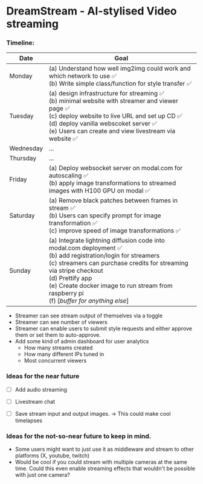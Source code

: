 # DreamStream - AI-stylised Video streaming


### Timeline:

| Date | Goal |
|------|-----------|
| Monday | (a) Understand how well img2img could work and which network to use ✅</br>(b) Write simple class/function for style transfer ✅ |
| Tuesday | (a) design infrastructure for streaming ✅</br>(b) minimal website with streamer and viewer page ✅</br>(c) deploy website to live URL and set up CD ✅</br>(d) deploy vanilla webscoket server ✅</br>(e) Users can create and view livestream via website ✅ |
| Wednesday | ... |
| Thursday | ... |
| Friday | (a) Deploy websocket server on modal.com for autoscaling ✅</br>(b) apply image transformations to streamed images with H100 GPU on modal ✅|
| Saturday | (a) Remove black patches between frames in stream ✅</br>(b) Users can specify prompt for image transformation ✅</br>(c) improve speed of image transformations ✅</br> |
| Sunday | (a) Integrate lightning diffusion code into modal.com deployment ✅</br>(b) add registration/login for streamers </br>(c) streamers can purchase credits for streaming via stripe checkout </br>(d) Prettify app </br>(e) Create docker image to run stream from raspberry pi </br>(f) [*buffer for anything else*] |


- Streamer can see stream output of themselves via a toggle
- Streamer can see number of viewers
- Streamer can enable users to submit style requests and either approve them or set them to auto-approve.
- Add some kind of admin dashboard for user analytics
  - How many streams created
  - How many different IPs tuned in
  - Most concurrent viewers

### Ideas for the near future

- [ ] Add audio streaming
- [ ] Livestream chat
- [ ] Save stream input and output images. -> This could make cool timelapses


### Ideas for the not-so-near future to keep in mind.
- Some users might want to just use it as middleware and stream to other platforms (X, youtube, twitch)
- Would be cool if you could stream with multiple cameras at the same time. Could this even enable streaming effects that wouldn't be possible with just one camera?